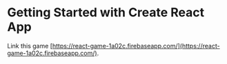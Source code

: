 # Getting Started with Create React App

Link this game [https://react-game-1a02c.firebaseapp.com/](https://react-game-1a02c.firebaseapp.com/).


